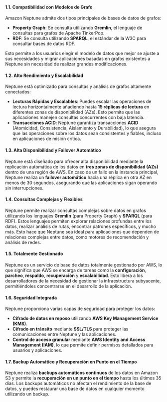 #### 1.1. **Compatibilidad con Modelos de Grafo**

Amazon Neptune admite dos tipos principales de bases de datos de grafos:

- **Property Graph**: Se consulta utilizando **Gremlin**, el lenguaje de consultas para grafos de Apache TinkerPop.
- **RDF**: Se consulta utilizando **SPARQL**, el estándar de la W3C para consultar bases de datos RDF.

Esto permite a los usuarios elegir el modelo de datos que mejor se ajuste a sus necesidades y migrar aplicaciones basadas en grafos existentes a Neptune sin necesidad de realizar grandes modificaciones.

#### 1.2. **Alto Rendimiento y Escalabilidad**

Neptune está optimizado para consultas y análisis de grafos altamente conectados:

- **Lecturas Rápidas y Escalables**: Puedes escalar las operaciones de lectura horizontalmente añadiendo hasta **15 réplicas de lectura** en diferentes zonas de disponibilidad (AZs). Esto permite que las aplicaciones manejen consultas concurrentes con baja latencia.
- **Transacciones ACID**: Neptune garantiza transacciones **ACID** (Atomicidad, Consistencia, Aislamiento y Durabilidad), lo que asegura que las operaciones sobre los datos sean consistentes y fiables, incluso en aplicaciones de misión crítica.

#### 1.3. **Alta Disponibilidad y Failover Automático**

Neptune está diseñado para ofrecer alta disponibilidad mediante la replicación automática de los datos en **tres zonas de disponibilidad (AZs)** dentro de una región de AWS. En caso de un fallo en la instancia principal, Neptune realiza un **failover automático** hacia una réplica en otra AZ en menos de 30 segundos, asegurando que las aplicaciones sigan operando sin interrupciones.

#### 1.4. **Consultas Complejas y Flexibles**

Neptune permite realizar consultas complejas sobre datos en grafos utilizando los lenguajes **Gremlin** (para Property Graph) y **SPARQL** (para RDF). Estos lenguajes permiten explorar relaciones profundas entre los datos, realizar análisis de rutas, encontrar patrones específicos, y mucho más. Esto hace que Neptune sea ideal para aplicaciones que dependen de relaciones complejas entre datos, como motores de recomendación y análisis de redes.

#### 1.5. **Totalmente Gestionado**

Neptune es un servicio de base de datos totalmente gestionado por AWS, lo que significa que AWS se encarga de tareas como la **configuración**, **parcheo**, **respaldo**, **recuperación** y **escalabilidad**. Esto libera a los desarrolladores de la necesidad de gestionar la infraestructura subyacente, permitiéndoles concentrarse en el desarrollo de la aplicación.

#### 1.6. **Seguridad Integrada**

Neptune proporciona varias capas de seguridad para proteger los datos:

- **Cifrado de datos en reposo** utilizando **AWS Key Management Service (KMS)**.
- **Cifrado en tránsito** mediante **SSL/TLS** para proteger las comunicaciones entre Neptune y las aplicaciones.
- **Control de acceso granular** mediante **AWS Identity and Access Management (IAM)**, lo que permite definir permisos detallados para usuarios y aplicaciones.

#### 1.7. **Backup Automático y Recuperación en Punto en el Tiempo**

Neptune realiza **backups automáticos continuos** de los datos en Amazon S3 y permite la **recuperación en un punto en el tiempo** hasta los últimos 35 días. Los backups automáticos no afectan el rendimiento de la base de datos, y puedes restaurar una base de datos en cualquier momento utilizando un backup.